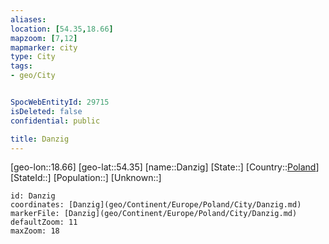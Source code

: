 ```yaml
---
aliases: 
location: [54.35,18.66]
mapzoom: [7,12] 
mapmarker: city 
type: City
tags:
- geo/City


SpocWebEntityId: 29715
isDeleted: false
confidential: public

title: Danzig
---
```

[geo-lon::18.66]
[geo-lat::54.35]
[name::Danzig]
[State::]
[Country::[Poland](geo/Continent/Europe/Poland.md)]
[StateId::]
[Population::]
[Unknown::]


```leaflet
id: Danzig
coordinates: [Danzig](geo/Continent/Europe/Poland/City/Danzig.md)
markerFile: [Danzig](geo/Continent/Europe/Poland/City/Danzig.md)
defaultZoom: 11 
maxZoom: 18
```


